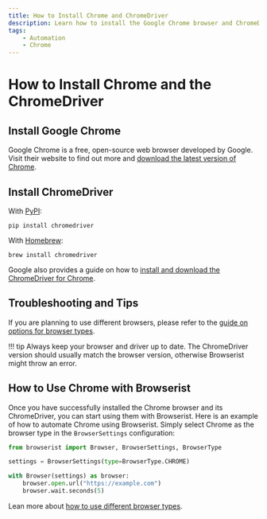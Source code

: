 ```yaml
---
title: How to Install Chrome and ChromeDriver
description: Learn how to install the Google Chrome browser and ChromeDriver for browser automation. Includes step-by-step setup instructions.
tags:
    - Automation
    - Chrome
---
```


# How to Install Chrome and the ChromeDriver
## Install Google Chrome
Google Chrome is a free, open-source web browser developed by Google. Visit their website to find out more and [download the latest version of Chrome](https://www.google.com/chrome/).

## Install ChromeDriver
With [PyPI](https://pypi.org/project/chromedriver/):

```shell title=""
pip install chromedriver
```

With [Homebrew](https://brew.sh):

```shell title=""
brew install chromedriver
```

Google also provides a guide on how to [install and download the ChromeDriver for Chrome](https://chromedriver.chromium.org).

## Troubleshooting and Tips
If you are planning to use different browsers, please refer to the [guide on options for browser types](../../settings/browser-types.md).

!!! tip
    Always keep your browser and driver up to date. The ChromeDriver version should usually match the browser version, otherwise Browserist might throw an error.

## How to Use Chrome with Browserist
Once you have successfully installed the Chrome browser and its ChromeDriver, you can start using them with Browserist. Here is an example of how to automate Chrome using Browserist. Simply select Chrome as the browser type in the `BrowserSettings` configuration:

```python linenums="1" hl_lines="3 5"
from browserist import Browser, BrowserSettings, BrowserType

settings = BrowserSettings(type=BrowserType.CHROME)

with Browser(settings) as browser:
    browser.open.url("https://example.com")
    browser.wait.seconds(5)
```

Lean more about [how to use different browser types](../../settings/browser-types.md).
